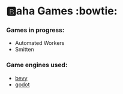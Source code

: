 # :b:aha Games :bowtie:

### Games in progress:
- Automated Workers
- Smitten

### Game engines used:
- [bevy](https://bevyengine.org/)
- [godot](https://godotengine.org/)

